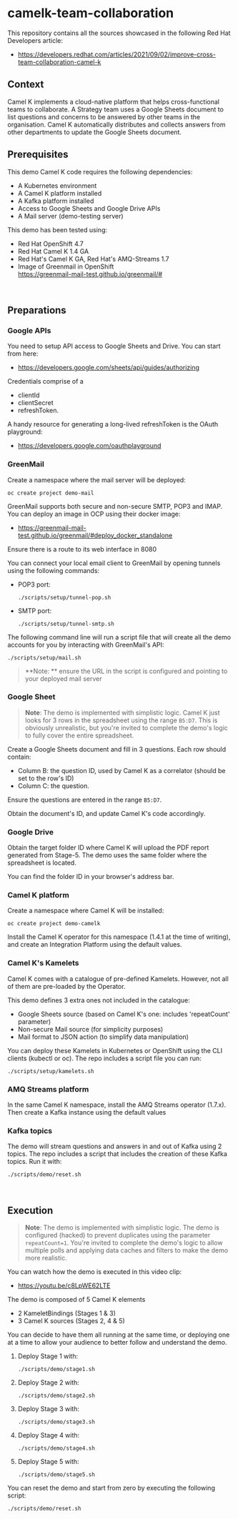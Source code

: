 # camelk-team-collaboration

This repository contains all the sources showcased in the following  Red Hat Developers article:

 - https://developers.redhat.com/articles/2021/09/02/improve-cross-team-collaboration-camel-k

## Context

Camel K implements a cloud-native platform that helps cross-functional teams to collaborate. A Strategy team uses a Google Sheets document to list questions and concerns to be answered by other teams in the organisation. Camel K automatically distributes and collects answers from other departments to update the Google Sheets document.

## Prerequisites

This demo Camel K code requires the following dependencies:

 - A Kubernetes environment
 - A Camel K platform installed
 - A Kafka platform installed
 - Access to Google Sheets and Google Drive APIs
 - A Mail server (demo-testing server)

This demo has been tested using:
 - Red Hat OpenShift 4.7
 - Red Hat Camel K 1.4 GA
 - Red Hat's Camel K GA, Red Hat's AMQ-Streams 1.7
 - Image of Greenmail in OpenShift \
    https://greenmail-mail-test.github.io/greenmail/#

</br>

## Preparations

### Google APIs

You need to setup API access to Google Sheets and Drive. You can start from here:
 - https://developers.google.com/sheets/api/guides/authorizing

Credentials comprise of a
 - clientId
 - clientSecret
 - refreshToken.
 
A handy resource for generating a long-lived refreshToken is the OAuth playground:
  - https://developers.google.com/oauthplayground

### GreenMail

Create a namespace where the mail server will be deployed:

```
oc create project demo-mail
```

GreenMail supports both secure and non-secure SMTP, POP3 and IMAP. 
You can deploy an image in OCP using their docker image:

 - https://greenmail-mail-test.github.io/greenmail/#deploy_docker_standalone

Ensure there is a route to its web interface in 8080

You can connect your local email client to GreenMail by opening tunnels using the following commands: 

 - POP3 port:
   ```
   ./scripts/setup/tunnel-pop.sh
   ```
 - SMTP port:
   ```
   ./scripts/setup/tunnel-smtp.sh
   ```

The following command line will run a script file that will create all the demo accounts for you by interacting with GreenMail's API:

    ./scripts/setup/mail.sh

> **Note: ** ensure the URL in the script is configured and pointing to your deployed mail server


### Google Sheet

> **Note**: The demo is implemented with simplistic logic. Camel K just looks for 3 rows in the spreadsheet using the range `B5:D7`. This is obviously unrealistic, but you're invited to complete the demo's logic to fully cover the entire spreadsheet.

Create a Google Sheets document and fill in 3 questions. Each row should contain:
 - Column B: the question ID, used by Camel K as a correlator (should be set to the row's ID)
 - Column C: the question.

Ensure the questions are entered in the range `B5:D7`.

Obtain the document's ID, and update Camel K's code accordingly.

### Google Drive

Obtain the target folder ID where Camel K will upload the PDF report generated from Stage-5. The demo uses the same folder where the spreadsheet is located.

You can find the folder ID in your browser's address bar.

### Camel K platform

Create a namespace where Camel K will be installed:

```
oc create project demo-camelk
```

Install the Camel K operator for this namespace (1.4.1 at the time of writing), and create an Integration Platform using the default values.

### Camel K's Kamelets

Camel K comes with a catalogue of pre-defined Kamelets. However, not all of them are pre-loaded by the Operator.

This demo defines 3 extra ones not included in the catalogue:
 - Google Sheets source (based on Camel K's one: includes 'repeatCount' parameter)
 - Non-secure Mail source (for simplicity purposes)
 - Mail format to JSON action (to simplify data manipulation)

You can deploy these Kamelets in Kubernetes or OpenShift using the CLI clients (kubectl or oc). The repo includes a script file you can run:
```
./scripts/setup/kamelets.sh
```

### AMQ Streams platform

In the same Camel K namespace, install the AMQ Streams operator (1.7.x). Then create a Kafka instance using the default values

### Kafka topics

The demo will stream questions and answers in and out of Kafka using 2 topics. The repo includes a script that includes the creation of these Kafka topics. Run it with:

```
./scripts/demo/reset.sh
```


</br>

## Execution

> **Note**: The demo is implemented with simplistic logic. The demo is configured (hacked) to prevent duplicates using the parameter `repeatCount=1`. You're invited to complete the demo's logic to allow multiple polls and applying data caches and filters to make the demo more realistic. 

You can watch how the demo is executed in this video clip:

 - https://youtu.be/c8LpWE62LTE

The demo is composed of 5 Camel K elements

 - 2 KameletBindings (Stages 1 & 3)
 - 3 Camel K sources (Stages 2, 4 & 5) 

You can decide to have them all running at the same time, or deploying one at a time to allow your audience to better follow and understand the demo. 

1. Deploy Stage 1 with:
   ```
   ./scripts/demo/stage1.sh
   ```
2. Deploy Stage 2 with:
   ```
   ./scripts/demo/stage2.sh
   ```

2. Deploy Stage 3 with:
   ```
   ./scripts/demo/stage3.sh
   ```

2. Deploy Stage 4 with:
   ```
   ./scripts/demo/stage4.sh
   ```

2. Deploy Stage 5 with:
   ```
   ./scripts/demo/stage5.sh
   ```

You can reset the demo and start from zero by executing the following script:
```
./scripts/demo/reset.sh
```
